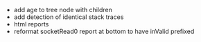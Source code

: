 * add age to tree node with children
* add detection of identical stack traces
* html reports 
* reformat socketRead0 report at bottom to have inValid prefixed

